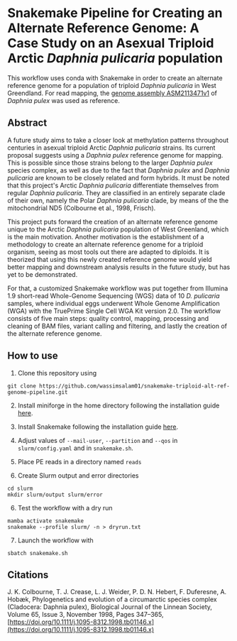 # Snakemake Pipeline for Creating an Alternate Reference Genome: A Case Study on an Asexual Triploid Arctic _Daphnia pulicaria_ population

This workflow uses conda with Snakemake in order to create an alternate reference genome for a population of triploid _Daphnia pulicaria_ in West Greendland. For read mapping, the [genome assembly ASM2113471v1](https://www.ncbi.nlm.nih.gov/datasets/genome/GCF_021134715.1/) of _Daphnia pulex_ was used as reference.

## Abstract
A future study aims to take a closer look at methylation patterns throughout centuries in asexual triploid Arctic _Daphnia pulicaria_ strains. Its current proposal suggests using a _Daphnia pulex_ reference genome for mapping. This is possible since those strains belong to the larger _Daphnia pulex_ species complex, as well as due to the fact that _Daphnia pulex_ and _Daphnia pulicaria_ are known to be closely related and form hybrids. It must be noted that this project's Arctic _Daphnia pulicaria_ differentiate themselves from regular _Daphnia pulicaria_. They are classified in an entirely separate clade of their own, namely the  Polar _Daphnia pulicaria_ clade, by means of the the mitochondrial ND5 (Colbourne et al., 1998, Frisch).

This project puts forward the creation of an alternate reference genome unique to the Arctic _Daphnia pulicaria_ population of West Greenland, which is the main motivation. Another motivation is the establishment of a methodology to create an alternate reference genome for a triploid organism, seeing as most tools out there are adapted to diploids. It is theorized that using this newly created reference genome would yield better mapping and downstream analysis results in the future study, but has yet to be demonstrated.

For that, a customized Snakemake workflow was put together from Illumina 1.9 short-read Whole-Genome Sequencing (WGS) data of 10 _D. pulicaria_ samples, where individual eggs underwent Whole Genome Amplification (WGA) with the TruePrime Single Cell WGA Kit version 2.0. The workflow consists of five main steps: quality control, mapping, processing and cleaning of BAM files, variant calling and filtering, and lastly the creation of the alternate reference genome.

## How to use

1) Clone this repository using

```
git clone https://github.com/wassimsalam01/snakemake-triploid-alt-ref-genome-pipeline.git
```

2) Install miniforge in the home directory following the installation guide [here](https://github.com/conda-forge/miniforge#unix-like-platforms-mac-os--linux).
3) Install Snakemake following the installation guide [here](https://snakemake.readthedocs.io/en/stable/getting_started/installation.html).
4) Adjust values of `--mail-user`, `--partition` and `--qos` in `slurm/config.yaml` and in `snakemake.sh`.

5) Place PE reads in a directory named `reads`
6) Create Slurm output and error directories

```
cd slurm
mkdir slurm/output slurm/error
```

6) Test the workflow with a dry run

```
mamba activate snakemake
snakemake --profile slurm/ -n > dryrun.txt
```

7) Launch the workflow with

```
sbatch snakemake.sh
```

## Citations

J. K. Colbourne, T. J. Crease, L. J. Weider, P. D. N. Hebert, F. Duferesne, A. Hobæk, Phylogenetics and evolution of a circumarctic species complex (Cladocera: Daphnia pulex), Biological Journal of the Linnean Society, Volume 65, Issue 3, November 1998, Pages 347–365, [https://doi.org/10.1111/j.1095-8312.1998.tb01146.x](https://doi.org/10.1111/j.1095-8312.1998.tb01146.x)
